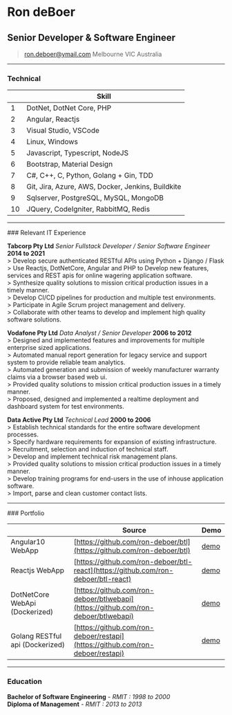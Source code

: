 # Ron deBoer
## Senior Developer & Software Engineer

> [ron.deboer@ymail.com](mailto:ron.deboer@ymail.com)
>      Melbourne VIC Australia

------

### Technical

|    | Skill                                                   |
|----|---------------------------------------------------------|
| 1  | DotNet, DotNet Core, PHP                                |
| 2  | Angular, Reactjs                                        |
| 3  | Visual Studio, VSCode                                   |
| 4  | Linux, Windows                                          |
| 5  | Javascript, Typescript, NodeJS                          |
| 6  | Bootstrap, Material Design                              |
| 7  | C#, C++, C, Python, Golang + Gin, TDD                   |
| 8  | Git, Jira, Azure, AWS, Docker, Jenkins, Buildkite       |
| 9  | Sqlserver, PostgreSQL, MySQL, MongoDB                   |
| 10 | JQuery, CodeIgniter, RabbitMQ, Redis                    |

------
<div style="page-break-after: always"></div>
### Relevant IT Experience

**Tabcorp Pty Ltd** *Senior Fullstack Developer / Senior Software Engineer* __2014 to 2021__ \
        > Develop secure authenticated RESTful APIs using Python + Django / Flask \
	> Use Reactjs, DotNetCore, Angular and PHP to Develop new features, services and REST apis for online wagering application software. \
	> Synthesize quality solutions to mission critical production issues in a timely manner. \
	> Develop CI/CD pipelines for production and multiple test environments. \
	> Participate in Agile Scrum project management and delivery. \
	> Collaborate with other teams to develop and implement high quality software solutions. 
	
**Vodafone Pty Ltd** *Data Analyst / Senior Developer* __2006 to 2012__ \
	> Designed and implemented features and improvements for multiple enterprise sized applications. \
	> Automated manual report generation for legacy service and support system to provide reliable team analytics. \
	> Automated generation and submission of weekly manufacturer warranty claims via a browser based web ui. \
	> Provided quality solutions to mission critical production issues in a timely manner. \
	> Proposed, designed and implemented a realtime deployment and dashboard system for test environments. 
	
**Data Active Pty Ltd** *Technical Lead* __2000 to 2006__ \
	> Establish technical standards for the entire software development processes. \
	> Specify hardware requirements for expansion of existing infrastructure. \
	> Recruitment, selection and induction of technical staff. \
	> Develop and implement technical risk management plans. \
	> Provided quality solutions to mission critical production issues in a timely manner. \
	> Develop training programs for end-users in the use of inhouse application software. \
	> Import, parse and clean customer contact lists.

------
<div style="page-break-after: always"></div>
### Portfolio

|                                 | Source                                  |  Demo
|---------------------------------|-----------------------------------------|-------------------------------------------|
| Angular10 WebApp               | [https://github.com/ron-deboer/btl](https://github.com/ron-deboer/btl)       | [demo](https://ron-deboer.github.io/btl)      |
| Reactjs WebApp  | [https://github.com/ron-deboer/btl-react](https://github.com/ron-deboer/btl-react)    | [demo](https://ron-deboer.github.io/btl-react)      |
| DotNetCore WebApi (Dockerized)  | [https://github.com/ron-deboer/btlwebapi](https://github.com/ron-deboer/btlwebapi)    |  [demo](https://dev22.com.au/dotnetwebapi.html)      |
| Golang RESTful api (Dockerized) | [https://github.com/ron-deboer/restapi](https://github.com/ron-deboer/restapi)    | [demo](https://dev22.com.au/golangwebapi.html)      |

------
<div style="page-break-after: always"></div>

### Education
**Bachelor of Software Engineering** - *RMIT :  1998 to 2000* \
**Diploma of Management** - *RMIT : 2013 to 2013*
